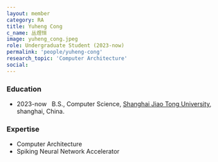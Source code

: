 ```yaml
---
layout: member
category: RA
title: Yuheng Cong
c_name: 丛煜恒
image: yuheng_cong.jpeg
role: Undergraduate Student (2023-now)
permalink: 'people/yuheng-cong'
research_topic: 'Computer Architecture'
social:
---
```


### <i class="fas fa-graduation-cap"></i> Education
- 2023-now &nbsp; B.S., Computer Science, [Shanghai Jiao Tong University](https://www.seiee.sjtu.edu.cn/), shanghai, China.

### Expertise
- Computer Architecture
- Spiking Neural Network Accelerator
